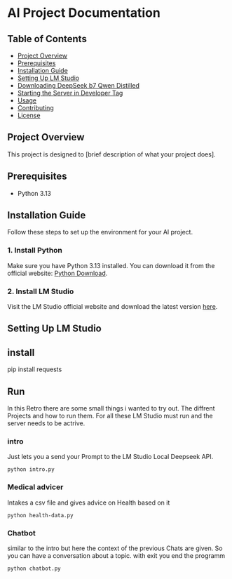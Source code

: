 # AI Project Documentation

## Table of Contents
- [Project Overview](#project-overview)
- [Prerequisites](#prerequisites)
- [Installation Guide](#installation-guide)
- [Setting Up LM Studio](#setting-up-lm-studio)
- [Downloading DeepSeek b7 Qwen Distilled](#downloading-deepseek-b7-qwen-distilled)
- [Starting the Server in Developer Tag](#starting-the-server-in-developer-tag)
- [Usage](#usage)
- [Contributing](#contributing)
- [License](#license)

## Project Overview
This project is designed to [brief description of what your project does]. 

## Prerequisites
- Python 3.13 


## Installation Guide
Follow these steps to set up the environment for your AI project.

### 1. Install Python
Make sure you have Python 3.13 installed. You can download it from the official website: [Python Download](https://www.python.org/downloads/).

### 2. Install LM Studio 
Visit the LM Studio official website and download the latest version [here](https://lmstudio.ai/download).

## Setting Up LM Studio


## install 
pip install requests

## Run

In this Retro there are some small things i wanted to try out. The diffrent Projects and how to run them. For all these LM Studio must run and the server needs to be actrive.

### intro
 Just lets you a send your Prompt to the LM Studio Local Deepseek API. 
```
python intro.py
```

### Medical advicer
 Intakes a csv file and gives advice on Health based on it
```
python health-data.py
```

### Chatbot
similar to the intro but here the context of the previous Chats are given. So you can have a conversation about a topic. with exit you end the programm
```
python chatbot.py
```